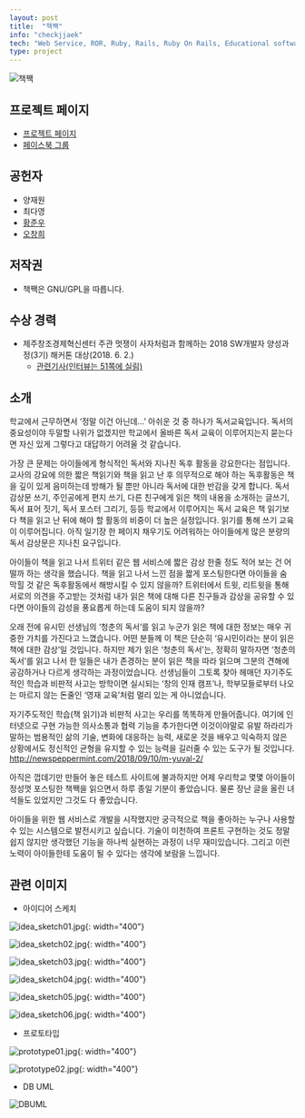 ```yaml
---
layout: post
title:  "책짹"
info: "checkjjaek"
tech: "Web Service, ROR, Ruby, Rails, Ruby On Rails, Educational software"
type: project
---
```


![책짹](/assets/img/project_checkjjaek/github_banner.png)

## 프로젝트 페이지

* [프로젝트 페이지](https://github.com/ShinJaehun/checkjjaek)
* [페이스북 그룹](https://www.facebook.com/groups/300564440675083/)

## 공헌자

* 양재원
* 최다영
* [황준우](https://github.com/zzulu)
* [오창희](https://github.com/5chang2)

## 저작권

* 책짹은 GNU/GPL을 따릅니다.

## 수상 경력

* 제주창조경제혁신센터 주관 멋쟁이 사자처럼과 함께하는 2018 SW개발자 양성과정(3기) 해커톤 대상(2018. 6. 2.)
  * [관련기사(인터뷰는 51쪽에 실림)](https://l.facebook.com/l.php?u=http%3A%2F%2Fjccei.kr%2Fpub%2Fsite%2Fdefault%2Febook%2FJMagazine6%2Febook.html%3Ffbclid%3DIwAR1VEdSrPw0IJ7jljPqz9zItQ83Nvx3-6cquyh8elAp_bUJjLpDaQqTaKmI%23p%3D47&h=AT214uf1nuauPYuBsv8BAcl4aYrxTF3sCO8ZuMsw6AVjlfhTb6AVFYREhW-tZkLDEvd4z19TkPEQ2Aohl6O3zpVDdtdE4p8Ynp35p9ft7RoJfhghbtrIaHyFkkWH_BzXG_6_&__tn__=-UK-R&c[0]=AT2hLUaRty9_KvdUAxtKC6CkT-CCMhN5po9U9QDbt_mIMqotZQ9Wkj7QnKuH6iiqvWpk91a5jLy2IfBON8We4Z-yho5fnqF_p_XRYEgkUm4M05wizIkZDy3zXI_p_UhqSNEMlHvHj9XDCgXO0C2yPzo)

## 소개

학교에서 근무하면서 ‘정말 이건 아닌데...’ 아쉬운 것 중 하나가 독서교육입니다. 독서의 중요성이야 두말할 나위가 없겠지만 학교에서 올바른 독서 교육이 이루어지는지 묻는다면 자신 있게 그렇다고 대답하기 어려울 것 같습니다.

가장 큰 문제는 아이들에게 형식적인 독서와 지나친 독후 활동을 강요한다는 점입니다. 교사의 강요에 의한 짧은 책읽기와 책을 읽고 난 후 의무적으로 해야 하는 독후활동은 책을 깊이 있게 음미하는데 방해가 될 뿐만 아니라 독서에 대한 반감을 갖게 합니다. 독서 감상문 쓰기, 주인공에게 편지 쓰기, 다른 친구에게 읽은 책의 내용을 소개하는 글쓰기, 독서 표어 짓기, 독서 포스터 그리기, 등등 학교에서 이루어지는 독서 교육은 책 읽기보다 책을 읽고 난 뒤에 해야 할 활동의 비중이 더 높은 실정입니다. 읽기를 통해 쓰기 교육이 이루어집니다. 아직 일기장 한 페이지 채우기도 어려워하는 아이들에게 많은 분량의 독서 감상문은 지나친 요구입니다.

아이들이 책을 읽고 나서 트위터 같은 웹 서비스에 짧은 감상 한줄 정도 적어 보는 건 어떨까 하는 생각을 했습니다. 책을 읽고 나서 느낀 점을 짧게 포스팅한다면 아이들을 숨 막힐 것 같은 독후활동에서 해방시킬 수 있지 않을까? 트위터에서 트윗, 리트윗을 통해 서로의 의견을 주고받는 것처럼 내가 읽은 책에 대해 다른 친구들과 감상을 공유할 수 있다면 아이들의 감성을 풍요롭게 하는데 도움이 되지 않을까?

오래 전에 유시민 선생님의 ‘청춘의 독서’를 읽고 누군가 읽은 책에 대한 정보는 매우 귀중한 가치를 가진다고 느꼈습니다. 어떤 분들께 이 책은 단순히 ‘유시민이라는 분이 읽은 책에 대한 감상’일 것입니다. 하지만 제가 읽은 ‘청춘의 독서’는, 정확히 말하자면 ‘청춘의 독서’를 읽고 나서 한 일들은 내가 존경하는 분이 읽은 책을 따라 읽으며 그분의 견해에 공감하거나 다르게 생각하는 과정이었습니다. 선생님들이 그토록 찾아 헤매던 자기주도적인 학습과 비판적 사고는 방학이면 실시되는 ‘창의 인재 캠프’나, 학부모들로부터 나오는 마르지 않는 돈줄인 ‘영재 교육’처럼 멀리 있는 게 아니었습니다.

자기주도적인 학습(책 읽기)과 비판적 사고는 우리를 똑똑하게 만들어줍니다. 여기에 인터넷으로 구현 가능한 의사소통과 협력 기능을 추가한다면 이것이야말로 유발 하라리가 말하는 범용적인 삶의 기술, 변화에 대응하는 능력, 새로운 것을 배우고 익숙하지 않은 상황에서도 정신적인 균형을 유지할 수 있는 능력을 길러줄 수 있는 도구가 될 것입니다.
<http://newspeppermint.com/2018/09/10/m-yuval-2/>

아직은 껍데기만 만들어 놓은 테스트 사이트에 불과하지만 어제 우리학교 몇몇 아이들이 정성껏 포스팅한 책짹을 읽으면서 하루 종일 기분이 좋았습니다. 물론 장난 글을 올린 녀석들도 있었지만 그것도 다 좋았습니다.

아이들을 위한 웹 서비스로 개발을 시작했지만 궁극적으로 책을 좋아하는 누구나 사용할 수 있는 시스템으로 발전시키고 싶습니다. 기술이 미천하여 프론트 구현하는 것도 정말 쉽지 않지만 생각했던 기능을 하나씩 실현하는 과정이 너무 재미있습니다. 그리고 이런 노력이 아이들한테 도움이 될 수 있다는 생각에 보람을 느낍니다. 

## 관련 이미지

* 아이디어 스케치

![idea_sketch01.jpg](/assets/img/project_checkjjaek/idea_sketch01.jpg){: width="400"}

![idea_sketch02.jpg](/assets/img/project_checkjjaek/idea_sketch02.jpg){: width="400"}

![idea_sketch03.jpg](/assets/img/project_checkjjaek/idea_sketch03.jpg){: width="400"}

![idea_sketch04.jpg](/assets/img/project_checkjjaek/idea_sketch04.jpg){: width="400"}

![idea_sketch05.jpg](/assets/img/project_checkjjaek/idea_sketch05.jpg){: width="400"}

![idea_sketch06.jpg](/assets/img/project_checkjjaek/idea_sketch06.jpg){: width="400"}

* 프로토타입

![prototype01.jpg](/assets/img/project_checkjjaek/prototype01.jpg){: width="400"}

![prototype02.jpg](/assets/img/project_checkjjaek/prototype02.jpg){: width="400"}

* DB UML

![DBUML](/assets/img/project_checkjjaek/DBUML.jpg)
